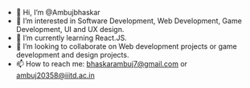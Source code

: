 * 👋 Hi, I’m @Ambujbhaskar
* 👀 I’m interested in Software Development, Web Development, Game Development, UI and UX design.
* 🌱 I’m currently learning React.JS.
* 💞️ I’m looking to collaborate on Web development projects or game development and design projects.
* 📫 How to reach me: bhaskarambuj7@gmail.com or ambuj20358@iiitd.ac.in

<!---
Ambujbhaskar/Ambujbhaskar is a ✨ special ✨ repository because its `README.md` (this file) appears on your GitHub profile.
You can click the Preview link to take a look at your changes.
--->

